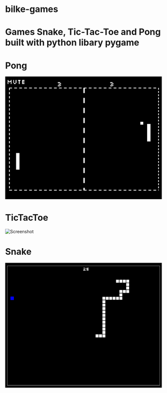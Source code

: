 # bilke-games

# Games Snake, Tic-Tac-Toe and Pong built with python libary pygame  

# Pong
![Screenshot](screenshots/pong.png)
# TicTacToe
![Screenshot](screenshots/tictactoe2.png)
# Snake
![Screenshot](screenshots/snake.png)
